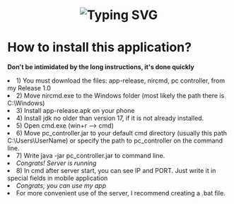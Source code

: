 <h1 align="center"<a href="https://git.io/typing-svg"><img src="https://readme-typing-svg.demolab.com?font=Lora&size=30&pause=1000&color=56C0F7&center=true&vCenter=true&width=435&lines=MUSIC+CONTROLLER+APP" alt="Typing SVG" /></a> </h1>

<h1>How to install this application? </h1>

<b>Don't be intimidated by the long instructions, it's done quickly</b>
<li>1) You must download the files: app-release, nircmd, pc controller, from my Release 1.0</li>
<li>2) Move nircmd.exe to the Windows folder (most likely the path there is C:\Windows)</li>
<li>3) Install app-release.apk on your phone</li>
<li>4) Install jdk no older than version 17, if it is not already installed.</li>
<li>5) Open cmd.exe (win+r --> cmd)</li>
<li>6) Move pc_controller.jar to your default cmd directory (usually this path C:\Users\UserName) or specify the path to pc_controller on the command line.</li>
<li>7) Write java -jar pc_controller.jar to command line.</li>
<li><em>Congrats! Server is running</em></li>
<li>8) In cmd after server start, you can see IP and PORT. Just write it in special fields in mobile application</li>
<li><em>Congrats, you can use my app</em></li>
<li>For more convenient use of the server, I recommend creating a .bat file.</li>
